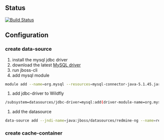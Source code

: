 ## Status
[![Build Status](https://travis-ci.org/famaridon/redmine-ng-api.svg?branch=develop)](https://travis-ci.org/famaridon/redmine-ng-api)


## Configuration

### create data-source

1. install the mysql jdbc driver
 1. download the latest [MySQL driver](https://dev.mysql.com/downloads/connector/j/)
 1. run jboss-cli
 1. add mysql module
```bash
module add --name=org.mysql --resources=mysql-connector-java-5.1.45.jar --dependencies=javax.api,javax.transaction.api
 ```
 1. add jdbc-driver to Wildfly
```bash
/subsystem=datasources/jdbc-driver=mysql:add(driver-module-name=org.mysql,driver-name=mysql,driver-class-name=com.mysql.jdbc.Driver,driver-xa-datasource-class-name=com.mysql.jdbc.jdbc2.optional.MysqlXADataSource)
``` 
1. add the datasource
```bash
data-source add --jndi-name=java:jboss/datasources/redmine-ng --name=redmine-ng --connection-url=jdbc:mysql://localhost:3306/redmine-ng?autoReconnect=true&useSSL=false --driver-name=mysql --user-name=root --password=manager --jta=false
```

### create cache-container


